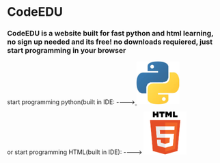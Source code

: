 # CodeEDU
<html>
  <h3>CodeEDU is a website built for fast python and html learning, no sign up needed and its free! no downloads requiered, just start programming in your browser</h3>
</html>
<html>
<body>

<p>
start programming python(built in IDE: ----><a href="https://pycommunity30.github.io/codeedupython/">
<img border="0" alt="W3Schools" src="pythonimage.jpg" width="100" height="100">
</a>
</p>

</body>
</html>
<html>
<body>

<p>
 or start programming HTML(built in IDE): ----> <a href="https://www.w3schools.com">
<img border="0" alt="W3Schools" src="htmlimage.png" width="100" height="100">
</a>
</p>

</body>
</html>
